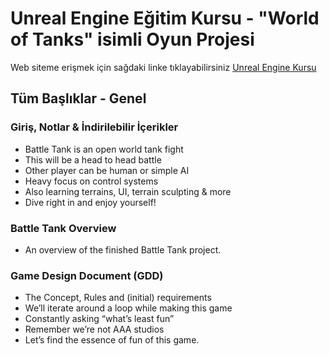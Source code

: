 # Unreal Engine Eğitim Kursu - "World of Tanks" isimli Oyun Projesi

Web siteme erişmek için sağdaki linke tıklayabilirsiniz [Unreal Engine Kursu](https://www.basictechs.net/)

## Tüm Başlıklar - Genel

### Giriş, Notlar & İndirilebilir İçerikler ###

+ Battle Tank is an open world tank fight
+ This will be a head to head battle
+ Other player can be human or simple AI
+ Heavy focus on control systems
+ Also learning terrains, UI, terrain sculpting & more
+ Dive right in and enjoy yourself!

### Battle Tank Overview ###

* An overview of the finished Battle Tank project.

### Game Design Document (GDD) ###

+ The Concept, Rules and (initial) requirements
+ We’ll iterate around a loop while making this game
+ Constantly asking “what’s least fun”
+ Remember we’re not AAA studios
+ Let’s find the essence of fun of this game.

